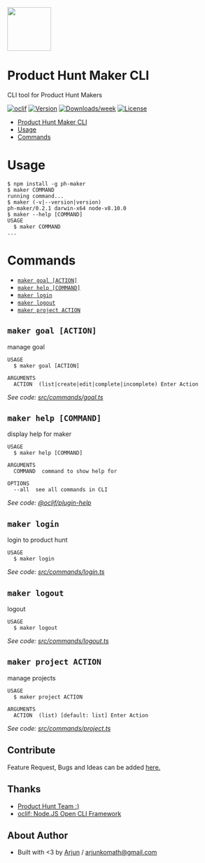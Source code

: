 <img width="100" src="http://icons.iconarchive.com/icons/xenatt/the-circle/256/App-Terminal-icon.png">

# Product Hunt Maker CLI

CLI tool for Product Hunt Makers

[![oclif](https://img.shields.io/badge/cli-oclif-brightgreen.svg)](https://oclif.io)
[![Version](https://img.shields.io/npm/v/ph-maker.svg)](https://npmjs.org/package/ph-maker)
[![Downloads/week](https://img.shields.io/npm/dw/ph-maker.svg)](https://npmjs.org/package/ph-maker)
[![License](https://img.shields.io/npm/l/ph-maker.svg)](https://github.com/arjunkomath/ph-maker-cli/blob/master/package.json)

<!-- toc -->
* [Product Hunt Maker CLI](#product-hunt-maker-cli)
* [Usage](#usage)
* [Commands](#commands)
<!-- tocstop -->
# Usage
<!-- usage -->
```sh-session
$ npm install -g ph-maker
$ maker COMMAND
running command...
$ maker (-v|--version|version)
ph-maker/0.2.1 darwin-x64 node-v8.10.0
$ maker --help [COMMAND]
USAGE
  $ maker COMMAND
...
```
<!-- usagestop -->

# Commands
<!-- commands -->
* [`maker goal [ACTION]`](#maker-goal-action)
* [`maker help [COMMAND]`](#maker-help-command)
* [`maker login`](#maker-login)
* [`maker logout`](#maker-logout)
* [`maker project ACTION`](#maker-project-action)

## `maker goal [ACTION]`

manage goal

```
USAGE
  $ maker goal [ACTION]

ARGUMENTS
  ACTION  (list|create|edit|complete|incomplete) Enter Action
```

_See code: [src/commands/goal.ts](https://github.com/arjunkomath/ph-maker-cli/blob/v0.2.1/src/commands/goal.ts)_

## `maker help [COMMAND]`

display help for maker

```
USAGE
  $ maker help [COMMAND]

ARGUMENTS
  COMMAND  command to show help for

OPTIONS
  --all  see all commands in CLI
```

_See code: [@oclif/plugin-help](https://github.com/oclif/plugin-help/blob/v2.2.0/src/commands/help.ts)_

## `maker login`

login to product hunt

```
USAGE
  $ maker login
```

_See code: [src/commands/login.ts](https://github.com/arjunkomath/ph-maker-cli/blob/v0.2.1/src/commands/login.ts)_

## `maker logout`

logout

```
USAGE
  $ maker logout
```

_See code: [src/commands/logout.ts](https://github.com/arjunkomath/ph-maker-cli/blob/v0.2.1/src/commands/logout.ts)_

## `maker project ACTION`

manage projects

```
USAGE
  $ maker project ACTION

ARGUMENTS
  ACTION  (list) [default: list] Enter Action
```

_See code: [src/commands/project.ts](https://github.com/arjunkomath/ph-maker-cli/blob/v0.2.1/src/commands/project.ts)_
<!-- commandsstop -->

## Contribute
Feature Request, Bugs and Ideas can be added [here.](https://github.com/arjunkomath/ph-maker-cli/issues)

## Thanks
* [Product Hunt Team :)](https://www.producthunt.com/about)
* [oclif: Node.JS Open CLI Framework](https://github.com/oclif/oclif)

## About Author
* Built with <3 by [Arjun](https://twitter.com/arjunz) / [arjunkomath@gmail.com](mailto:arjunkomath@gmail.com)
